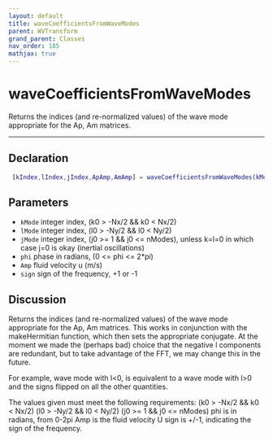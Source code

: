 ```yaml
---
layout: default
title: waveCoefficientsFromWaveModes
parent: WVTransform
grand_parent: Classes
nav_order: 185
mathjax: true
---
```


#  waveCoefficientsFromWaveModes

Returns the indices (and re-normalized values) of the wave mode appropriate for the Ap, Am matrices.


---

## Declaration
```matlab
 [kIndex,lIndex,jIndex,ApAmp,AmAmp] = waveCoefficientsFromWaveModes(kMode, lMode, jMode, phi, u, signs)
```
## Parameters
+ `kMode`  integer index, (k0 > -Nx/2 && k0 < Nx/2)
+ `lMode`  integer index, (l0 > -Ny/2 && l0 < Ny/2)
+ `jMode`  integer index, (j0 >= 1 && j0 <= nModes), unless k=l=0 in which case j=0 is okay (inertial oscillations)
+ `phi`  phase in radians, (0 <= phi <= 2*pi)
+ `Amp`  fluid velocity u (m/s)
+ `sign`  sign of the frequency, +1 or -1

## Discussion

  Returns the indices (and re-normalized values) of the wave mode
  appropriate for the Ap, Am matrices. This works in conjunction with the
  makeHermitian function, which then sets the appropriate conjugate. At the
  moment we made the (perhaps bad) choice that the negative l components
  are redundant, but to take advantage of the FFT, we may change this in
  the future.
  
  For example, wave mode with l<0, is equivalent to a wave mode with l>0
  and the signs flipped on all the other quantities.
 
  The values given must meet the following requirements:
  (k0 > -Nx/2 && k0 < Nx/2)
  (l0 > -Ny/2 && l0 < Ny/2)
  (j0 >= 1 && j0 <= nModes)
  phi is in radians, from 0-2pi
  Amp is the fluid velocity U
  sign is +/-1, indicating the sign of the frequency.
 
                
